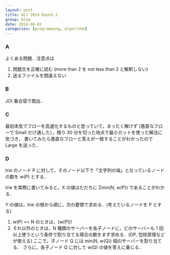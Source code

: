 ```yaml
---
layout: post
title: GCJ 2014 Round 2
group: blog
date: 2014-06-01
categories: [programming, algorithm]
---
```


### A
よくある問題．注意点は
1. 問題文を正確に読む (more than 2 を not less than 2 と解釈しない)
2. 送るファイルを間違えない

### B
JOI 春合宿で既出．

### C
最初本気でフローを高速化するものと思っていて，まったく解けず (愚直なフローで Small だけ通した），残り 30 分を切った地点で最小カットを使った解法に気づき，
書いてみたら愚直なフローと答えが一致することがわかったので Large を送った．

### D
trie のノード P に対して，そのノード以下で「文字列の端」となっているノードの数を w(P) とする．

trie を実際に書いてみると，X の値はただちに Σmin(N, w(P)) であることがわかる．

Y の値は，trie の根から順に，次の要領で求める．(考えているノードを P とする)
1. w(P) <= N のときは，(w(P))!
2. それ以外のときは，N 種類のサーバーを各子ノードに，どのサーバーも 1 回以上使うという条件で割り当てる場合の数をまず求める．(DP, 包除原理などが使える)
ここで，子ノード Q には min(N, w(Q)) 個のサーバーを割り当てる．
さらに，各子ノード Q に対して w(Q) の値を答えに乗じる．
